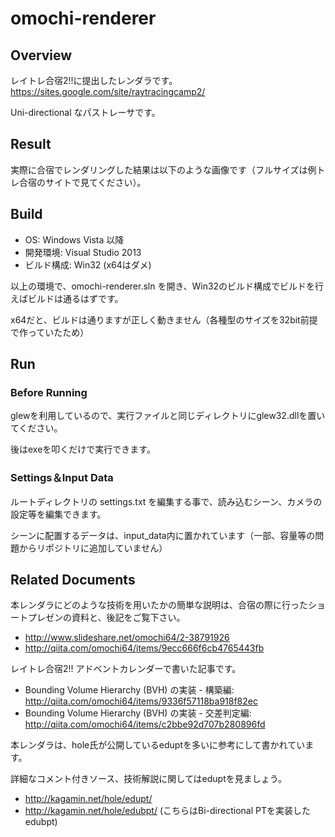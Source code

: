 omochi-renderer
==========

## Overview
レイトレ合宿2!!に提出したレンダラです。
https://sites.google.com/site/raytracingcamp2/

Uni-directional なパストレーサです。

## Result
実際に合宿でレンダリングした結果は以下のような画像です（フルサイズは例トレ合宿のサイトで見てください）。

## Build
* OS: Windows Vista 以降
* 開発環境: Visual Studio 2013
* ビルド構成: Win32 (x64はダメ)

以上の環境で、omochi-renderer.sln を開き、Win32のビルド構成でビルドを行えばビルドは通るはずです。

x64だと、ビルドは通りますが正しく動きません（各種型のサイズを32bit前提で作っていたため）

## Run
### Before Running
glewを利用しているので、実行ファイルと同じディレクトリにglew32.dllを置いてください。

後はexeを叩くだけで実行できます。

### Settings＆Input Data
ルートディレクトリの settings.txt を編集する事で、読み込むシーン、カメラの設定等を編集できます。

シーンに配置するデータは、input_data内に置かれています（一部、容量等の問題からリポジトリに追加していません）

## Related Documents
本レンダラにどのような技術を用いたかの簡単な説明は、合宿の際に行ったショートプレゼンの資料と、後記をご覧下さい。

* http://www.slideshare.net/omochi64/2-38791926
* http://qiita.com/omochi64/items/9ecc666f6cb4765443fb


レイトレ合宿2!! アドベントカレンダーで書いた記事です。

* Bounding Volume Hierarchy (BVH) の実装 - 構築編: http://qiita.com/omochi64/items/9336f57118ba918f82ec
* Bounding Volume Hierarchy (BVH) の実装 - 交差判定編: http://qiita.com/omochi64/items/c2bbe92d707b280896fd


本レンダラは、hole氏が公開しているeduptを多いに参考にして書かれています。

詳細なコメント付きソース、技術解説に関してはeduptを見ましょう。

* http://kagamin.net/hole/edupt/
* http://kagamin.net/hole/edubpt/ (こちらはBi-directional PTを実装した edubpt)

